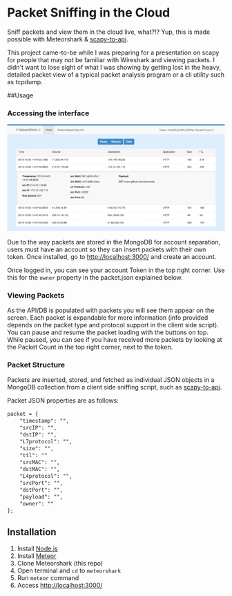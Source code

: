 # Packet Sniffing in the Cloud
Sniff packets and view them in the cloud live, what?!?  Yup, this is made possible with Meteorshark & [scapy-to-api](https://www.github.com/thepacketgeek/scapy-to-api "scapy-to-api").

This project came-to-be while I was preparing for a presentation on scapy for people that may not be familiar with Wireshark and viewing packets. I didn't want to lose sight of what I was showing by getting lost in the heavy, detailed packet view of a typical packet analysis program or a cli utility such as tcpdump.

##Usage


### Accessing the interface

![screenshot1](meteorshark1.png "Screenshot #1")

Due to the way packets are stored in the MongoDB for account separation, users must have an account so they can insert packets with their own token.  Once installed, go to <http://localhost:3000/> and create an account.

Once logged in, you can see your account Token in the top right corner.  Use this for the `owner` property in the packet.json explained below.

### Viewing Packets

As the API/DB is populated with packets you will see them appear on the screen. Each packet is expandable for more information (info provided depends on the packet type and protocol support in the client side script). You can pause and resume the packet loading with the buttons on top.  While paused, you can see if you have received more packets by looking at the Packet Count in the top right corner, next to the token.

### Packet Structure

Packets are inserted, stored, and fetched as individual JSON objects in a MongoDB collection from a client side sniffing script, such as [scapy-to-api](https://www.github.com/thepacketgeek/scapy-to-api "scapy-to-api"). 

Packet JSON properties are as follows:
<pre><code>packet = {
	"timestamp": "",
	"srcIP": "",
	"dstIP": "",
	"L7protocol": "",
	"size": "",
	"ttl": ""
	"srcMAC": "",
	"dstMAC": "",
	"L4protocol": "",
	"srcPort": "",
	"dstPort": "",
	"payload": "",
	"owner": ""
};
</pre></code>

## Installation

1. Install [Node.js](http://nodejs.org/ "Node.js")
1. Install [Meteor](http://www.meteor.com "Meteor")
1. Clone Meteorshark (this repo)
1. Open terminal and `cd` to `meteorshark`
1. Run `meteor` command
1. Access <http://localhost:3000/>